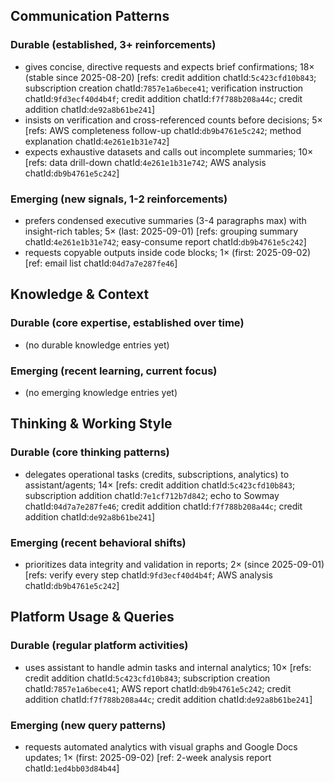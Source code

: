 ## Communication Patterns
### Durable (established, 3+ reinforcements)
- gives concise, directive requests and expects brief confirmations; 18× (stable since 2025-08-20) [refs: credit addition chatId:`5c423cfd10b843`; subscription creation chatId:`7857e1a6bece41`; verification instruction chatId:`9fd3ecf40d4b4f`; credit addition chatId:`f7f788b208a44c`; credit addition chatId:`de92a8b61be241`]
- insists on verification and cross-referenced counts before decisions; 5× [refs: AWS completeness follow-up chatId:`db9b4761e5c242`; method explanation chatId:`4e261e1b31e742`]
- expects exhaustive datasets and calls out incomplete summaries; 10× [refs: data drill-down chatId:`4e261e1b31e742`; AWS analysis chatId:`db9b4761e5c242`]

### Emerging (new signals, 1-2 reinforcements)
- prefers condensed executive summaries (3-4 paragraphs max) with insight-rich tables; 5× (last: 2025-09-01) [refs: grouping summary chatId:`4e261e1b31e742`; easy-consume report chatId:`db9b4761e5c242`]
- requests copyable outputs inside code blocks; 1× (first: 2025-09-02) [ref: email list chatId:`04d7a7e287fe46`]

## Knowledge & Context
### Durable (core expertise, established over time)
- (no durable knowledge entries yet)

### Emerging (recent learning, current focus)
- (no emerging knowledge entries yet)

## Thinking & Working Style
### Durable (core thinking patterns)
- delegates operational tasks (credits, subscriptions, analytics) to assistant/agents; 14× [refs: credit addition chatId:`5c423cfd10b843`; subscription addition chatId:`7e1cf712b7d842`; echo to Sowmay chatId:`04d7a7e287fe46`; credit addition chatId:`f7f788b208a44c`; credit addition chatId:`de92a8b61be241`]

### Emerging (recent behavioral shifts)
- prioritizes data integrity and validation in reports; 2× (since 2025-09-01) [refs: verify every step chatId:`9fd3ecf40d4b4f`; AWS analysis chatId:`db9b4761e5c242`]

## Platform Usage & Queries
### Durable (regular platform activities)
- uses assistant to handle admin tasks and internal analytics; 10× [refs: credit addition chatId:`5c423cfd10b843`; subscription creation chatId:`7857e1a6bece41`; AWS report chatId:`db9b4761e5c242`; credit addition chatId:`f7f788b208a44c`; credit addition chatId:`de92a8b61be241`]

### Emerging (new query patterns)
- requests automated analytics with visual graphs and Google Docs updates; 1× (first: 2025-09-02) [ref: 2-week analysis report chatId:`1ed4bb03d84b44`]